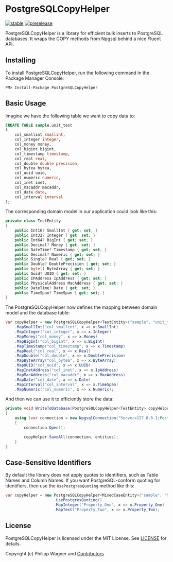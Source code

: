 # PostgreSQLCopyHelper #

[![stable](https://img.shields.io/nuget/v/PostgreSQLCopyHelper.svg?label=stable)](https://www.nuget.org/packages/PostgreSQLCopyHelper/)
[![prerelease](https://img.shields.io/nuget/vpre/PostgreSQLCopyHelper.svg?label=prerelease)](https://www.nuget.org/packages/PostgreSQLCopyHelper/)

PostgreSQLCopyHelper is a library for efficient bulk inserts to PostgreSQL databases. It wraps the COPY methods from Npgsql behind a nice Fluent API.

## Installing ##

To install PostgreSQLCopyHelper, run the following command in the Package Manager Console:

```
PM> Install-Package PostgreSQLCopyHelper
```

## Basic Usage ##

Imagine we have the following table we want to copy data to:

```sql
CREATE TABLE sample.unit_test
(
	col_smallint smallint,
	col_integer integer,
	col_money money,
	col_bigint bigint,
	col_timestamp timestamp,
	col_real real,
	col_double double precision,
	col_bytea bytea,
	col_uuid uuid,
	col_numeric numeric,
	col_inet inet,
	col_macaddr macaddr,
	col_date date,
	col_interval interval
);
```

The corresponding domain model in our application could look like this:

```csharp
private class TestEntity
{
	public Int16? SmallInt { get; set; }
	public Int32? Integer { get; set; }
	public Int64? BigInt { get; set; }
	public Decimal? Money { get; set; }
	public DateTime? Timestamp { get; set; }
	public Decimal? Numeric { get; set; }
	public Single? Real { get; set; }
	public Double? DoublePrecision { get; set; }
	public byte[] ByteArray { get; set; }
	public Guid? UUID { get; set; }
	public IPAddress IpAddress { get; set; }
	public PhysicalAddress MacAddress { get; set; }
	public DateTime? Date { get; set; }
	public TimeSpan? TimeSpan { get; set; }
}
```

The PostgreSQLCopyHelper now defines the mapping between domain model and the database table:

```csharp
var copyHelper = new PostgreSQLCopyHelper<TestEntity>("sample", "unit_test")
	.MapSmallInt("col_smallint", x => x.SmallInt)
	.MapInteger("col_integer", x => x.Integer)
	.MapMoney("col_money", x => x.Money)
	.MapBigInt("col_bigint", x => x.BigInt)
	.MapTimeStamp("col_timestamp", x => x.Timestamp)
	.MapReal("col_real", x => x.Real)
	.MapDouble("col_double", x => x.DoublePrecision)
	.MapByteArray("col_bytea", x => x.ByteArray)
	.MapUUID("col_uuid", x => x.UUID)
	.MapInetAddress("col_inet", x => x.IpAddress)
	.MapMacAddress("col_macaddr", x => x.MacAddress)
	.MapDate("col_date", x => x.Date)
	.MapInterval("col_interval", x => x.TimeSpan)
	.MapNumeric("col_numeric", x => x.Numeric);
```

And then we can use it to efficiently store the data:

```csharp
private void WriteToDatabase(PostgreSQLCopyHelper<TestEntity> copyHelper, IEnumerable<TestEntity> entities)
{
    using (var connection = new NpgsqlConnection("Server=127.0.0.1;Port=5432;Database=sampledb;User Id=philipp;Password=test_pwd;"))
    {
        connection.Open();

        copyHelper.SaveAll(connection, entities);
    }
}
```

## Case-Sensitive Identifiers ##

By default the library does not apply quotes to identifiers, such as Table Names and Column Names. If you want PostgreSQL-conform quoting for identifiers, 
then use the ``UsePostgresQuoting`` method like this:

```csharp
var copyHelper = new PostgreSQLCopyHelper<MixedCaseEntity>("sample", "MixedCaseEntity")
                     .UsePostgresQuoting()
                     .MapInteger("Property_One", x => x.Property_One)
                     .MapText("Property_Two", x => x.Property_Two);
```

## License ##

PostgreSQLCopyHelper is licensed under the MIT License. See [LICENSE](LICENSE) for details.

Copyright (c) Philipp Wagner and [Contributors](https://github.com/bytefish/PostgreSQLCopyHelper/graphs/contributors)
